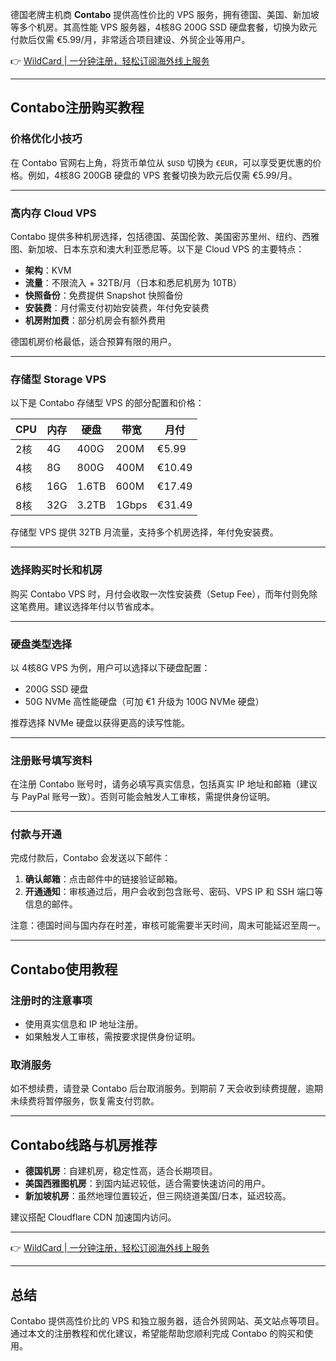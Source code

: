 德国老牌主机商 **Contabo** 提供高性价比的 VPS 服务，拥有德国、美国、新加坡等多个机房。其高性能 VPS 服务器，4核8G 200G SSD 硬盘套餐，切换为欧元付款后仅需 €5.99/月，非常适合项目建设、外贸企业等用户。

👉 [WildCard | 一分钟注册，轻松订阅海外线上服务](https://bit.ly/bewildcard)

---

## Contabo注册购买教程

### 价格优化小技巧

在 Contabo 官网右上角，将货币单位从 `$USD` 切换为 `€EUR`，可以享受更优惠的价格。例如，4核8G 200GB 硬盘的 VPS 套餐切换为欧元后仅需 €5.99/月。

---

### 高内存 Cloud VPS

Contabo 提供多种机房选择，包括德国、英国伦敦、美国密苏里州、纽约、西雅图、新加坡、日本东京和澳大利亚悉尼等。以下是 Cloud VPS 的主要特点：

- **架构**：KVM
- **流量**：不限流入 + 32TB/月（日本和悉尼机房为 10TB）
- **快照备份**：免费提供 Snapshot 快照备份
- **安装费**：月付需支付初始安装费，年付免安装费
- **机房附加费**：部分机房会有额外费用

德国机房价格最低，适合预算有限的用户。

---

### 存储型 Storage VPS

以下是 Contabo 存储型 VPS 的部分配置和价格：

| CPU  | 内存 | 硬盘  | 带宽  | 月付  |  
|------|------|-------|-------|-------|  
| 2核  | 4G   | 400G  | 200M  | €5.99 |  
| 4核  | 8G   | 800G  | 400M  | €10.49 |  
| 6核  | 16G  | 1.6TB | 600M  | €17.49 |  
| 8核  | 32G  | 3.2TB | 1Gbps | €31.49 |  

存储型 VPS 提供 32TB 月流量，支持多个机房选择，年付免安装费。

---

### 选择购买时长和机房

购买 Contabo VPS 时，月付会收取一次性安装费（Setup Fee），而年付则免除这笔费用。建议选择年付以节省成本。

---

### 硬盘类型选择

以 4核8G VPS 为例，用户可以选择以下硬盘配置：

- 200G SSD 硬盘
- 50G NVMe 高性能硬盘（可加 €1 升级为 100G NVMe 硬盘）

推荐选择 NVMe 硬盘以获得更高的读写性能。

---

### 注册账号填写资料

在注册 Contabo 账号时，请务必填写真实信息，包括真实 IP 地址和邮箱（建议与 PayPal 账号一致）。否则可能会触发人工审核，需提供身份证明。

---

### 付款与开通

完成付款后，Contabo 会发送以下邮件：

1. **确认邮箱**：点击邮件中的链接验证邮箱。
2. **开通通知**：审核通过后，用户会收到包含账号、密码、VPS IP 和 SSH 端口等信息的邮件。

注意：德国时间与国内存在时差，审核可能需要半天时间，周末可能延迟至周一。

---

## Contabo使用教程

### 注册时的注意事项

- 使用真实信息和 IP 地址注册。
- 如果触发人工审核，需按要求提供身份证明。

### 取消服务

如不想续费，请登录 Contabo 后台取消服务。到期前 7 天会收到续费提醒，逾期未续费将暂停服务，恢复需支付罚款。

---

## Contabo线路与机房推荐

- **德国机房**：自建机房，稳定性高，适合长期项目。
- **美国西雅图机房**：到国内延迟较低，适合需要快速访问的用户。
- **新加坡机房**：虽然地理位置较近，但三网绕道美国/日本，延迟较高。

建议搭配 Cloudflare CDN 加速国内访问。

---

👉 [WildCard | 一分钟注册，轻松订阅海外线上服务](https://bit.ly/bewildcard)

---

## 总结

Contabo 提供高性价比的 VPS 和独立服务器，适合外贸网站、英文站点等项目。通过本文的注册教程和优化建议，希望能帮助您顺利完成 Contabo 的购买和使用。
